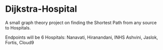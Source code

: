 # Dijkstra-Hospital

A small graph theory project on finding the Shortest Path from any source to Hospitals.

Endpoints will be 6 Hospitals: Nanavati, Hiranandani, INHS Ashvini, Jaslok, Fortis, Cloud9 

